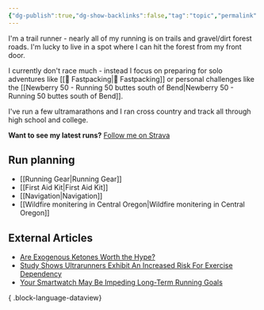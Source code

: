 ```yaml
---
{"dg-publish":true,"dg-show-backlinks":false,"tag":"topic","permalink":"/running/","dgPassFrontmatter":true}
---
```



I'm a trail runner - nearly all of my running is on trails and gravel/dirt forest roads. I'm lucky to live in a spot where I can hit the forest from my front door.

I currently don't race much - instead I focus on preparing for solo adventures like [[📘 Fastpacking\|📘 Fastpacking]] or personal challenges like the [[Newberry 50 - Running 50 buttes south of Bend\|Newberry 50 - Running 50 buttes south of Bend]].

I've run a few ultramarathons and I ran cross country and track all through high school and college.

**Want to see my latest runs?** [Follow me on Strava](https://www.strava.com/athletes/aaronjamesyoung)

## Run planning

* [[Running Gear\|Running Gear]]
* [[First Aid Kit\|First Aid Kit]]
* [[Navigation\|Navigation]]
* [[Wildfire monitering in Central Oregon\|Wildfire monitering in Central Oregon]]

## External Articles

- [Are Exogenous Ketones Worth the Hype?](https://www.trailrunnermag.com/nutrition/are-exogenous-ketones-worth-the-hype/)
- [Study Shows Ultrarunners Exhibit An Increased Risk For Exercise Dependency](https://www.trailrunnermag.com/training/ultrarunners-risk-for-exercise-dependency/)
- [Your Smartwatch May Be Impeding Long-Term Running Goals](https://www.trailrunnermag.com/training/smartwatch-running-goals/)

{ .block-language-dataview}
